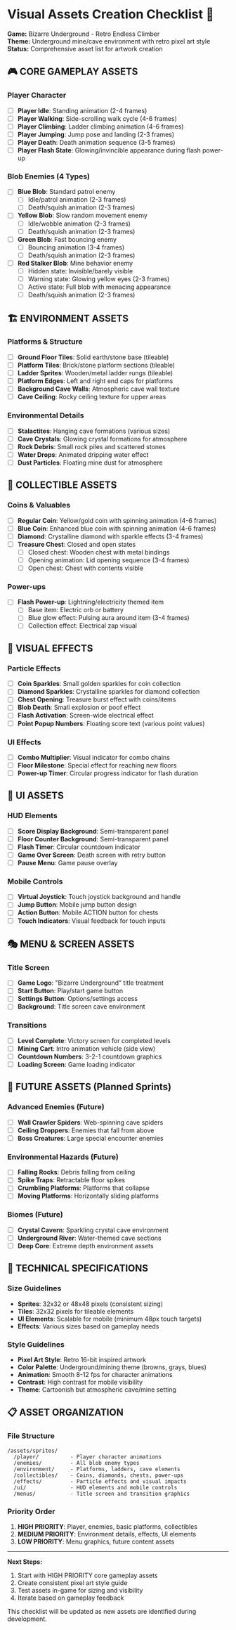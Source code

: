 # Visual Assets Creation Checklist 🎨

**Game:** Bizarre Underground - Retro Endless Climber  
**Theme:** Underground mine/cave environment with retro pixel art style  
**Status:** Comprehensive asset list for artwork creation  

## 🎮 CORE GAMEPLAY ASSETS

### Player Character
- [ ] **Player Idle**: Standing animation (2-4 frames)
- [ ] **Player Walking**: Side-scrolling walk cycle (4-6 frames)  
- [ ] **Player Climbing**: Ladder climbing animation (4-6 frames)
- [ ] **Player Jumping**: Jump pose and landing (2-3 frames)
- [ ] **Player Death**: Death animation sequence (3-5 frames)
- [ ] **Player Flash State**: Glowing/invincible appearance during flash power-up

### Blob Enemies (4 Types)
- [ ] **Blue Blob**: Standard patrol enemy
  - [ ] Idle/patrol animation (2-3 frames)
  - [ ] Death/squish animation (2-3 frames)
- [ ] **Yellow Blob**: Slow random movement enemy
  - [ ] Idle/wobble animation (2-3 frames) 
  - [ ] Death/squish animation (2-3 frames)
- [ ] **Green Blob**: Fast bouncing enemy
  - [ ] Bouncing animation (3-4 frames)
  - [ ] Death/squish animation (2-3 frames)
- [ ] **Red Stalker Blob**: Mine behavior enemy
  - [ ] Hidden state: Invisible/barely visible
  - [ ] Warning state: Glowing yellow eyes (2-3 frames)
  - [ ] Active state: Full blob with menacing appearance
  - [ ] Death/squish animation (2-3 frames)

## 🏗️ ENVIRONMENT ASSETS

### Platforms & Structure
- [ ] **Ground Floor Tiles**: Solid earth/stone base (tileable)
- [ ] **Platform Tiles**: Brick/stone platform sections (tileable)
- [ ] **Ladder Sprites**: Wooden/metal ladder rungs (tileable)
- [ ] **Platform Edges**: Left and right end caps for platforms
- [ ] **Background Cave Walls**: Atmospheric cave wall texture
- [ ] **Cave Ceiling**: Rocky ceiling texture for upper areas

### Environmental Details
- [ ] **Stalactites**: Hanging cave formations (various sizes)
- [ ] **Cave Crystals**: Glowing crystal formations for atmosphere
- [ ] **Rock Debris**: Small rock piles and scattered stones
- [ ] **Water Drops**: Animated dripping water effect
- [ ] **Dust Particles**: Floating mine dust for atmosphere

## 💎 COLLECTIBLE ASSETS

### Coins & Valuables
- [ ] **Regular Coin**: Yellow/gold coin with spinning animation (4-6 frames)
- [ ] **Blue Coin**: Enhanced blue coin with spinning animation (4-6 frames)
- [ ] **Diamond**: Crystalline diamond with sparkle effects (3-4 frames)
- [ ] **Treasure Chest**: Closed and open states
  - [ ] Closed chest: Wooden chest with metal bindings
  - [ ] Opening animation: Lid opening sequence (3-4 frames)
  - [ ] Open chest: Chest with contents visible

### Power-ups
- [ ] **Flash Power-up**: Lightning/electricity themed item
  - [ ] Base item: Electric orb or battery
  - [ ] Blue glow effect: Pulsing aura around item (3-4 frames)
  - [ ] Collection effect: Electrical zap visual

## 🎨 VISUAL EFFECTS

### Particle Effects
- [ ] **Coin Sparkles**: Small golden sparkles for coin collection
- [ ] **Diamond Sparkles**: Crystalline sparkles for diamond collection  
- [ ] **Chest Opening**: Treasure burst effect with coins/items
- [ ] **Blob Death**: Small explosion or poof effect
- [ ] **Flash Activation**: Screen-wide electrical effect
- [ ] **Point Popup Numbers**: Floating score text (various point values)

### UI Effects
- [ ] **Combo Multiplier**: Visual indicator for combo chains
- [ ] **Floor Milestone**: Special effect for reaching new floors
- [ ] **Power-up Timer**: Circular progress indicator for flash duration

## 📱 UI ASSETS

### HUD Elements
- [ ] **Score Display Background**: Semi-transparent panel
- [ ] **Floor Counter Background**: Semi-transparent panel  
- [ ] **Flash Timer**: Circular countdown indicator
- [ ] **Game Over Screen**: Death screen with retry button
- [ ] **Pause Menu**: Game pause overlay

### Mobile Controls
- [ ] **Virtual Joystick**: Touch joystick background and handle
- [ ] **Jump Button**: Mobile jump button design
- [ ] **Action Button**: Mobile ACTION button for chests
- [ ] **Touch Indicators**: Visual feedback for touch inputs

## 🎭 MENU & SCREEN ASSETS

### Title Screen
- [ ] **Game Logo**: "Bizarre Underground" title treatment
- [ ] **Start Button**: Play/start game button
- [ ] **Settings Button**: Options/settings access
- [ ] **Background**: Title screen cave environment

### Transitions
- [ ] **Level Complete**: Victory screen for completed levels
- [ ] **Mining Cart**: Intro animation vehicle (side view)
- [ ] **Countdown Numbers**: 3-2-1 countdown graphics
- [ ] **Loading Screen**: Game loading indicator

## 🌟 FUTURE ASSETS (Planned Sprints)

### Advanced Enemies (Future)
- [ ] **Wall Crawler Spiders**: Web-spinning cave spiders
- [ ] **Ceiling Droppers**: Enemies that fall from above
- [ ] **Boss Creatures**: Large special encounter enemies

### Environmental Hazards (Future)
- [ ] **Falling Rocks**: Debris falling from ceiling
- [ ] **Spike Traps**: Retractable floor spikes
- [ ] **Crumbling Platforms**: Platforms that collapse
- [ ] **Moving Platforms**: Horizontally sliding platforms

### Biomes (Future)
- [ ] **Crystal Cavern**: Sparkling crystal cave environment
- [ ] **Underground River**: Water-themed cave sections
- [ ] **Deep Core**: Extreme depth environment assets

## 📏 TECHNICAL SPECIFICATIONS

### Size Guidelines
- **Sprites**: 32x32 or 48x48 pixels (consistent sizing)
- **Tiles**: 32x32 pixels for tileable elements
- **UI Elements**: Scalable for mobile (minimum 48px touch targets)
- **Effects**: Various sizes based on gameplay needs

### Style Guidelines
- **Pixel Art Style**: Retro 16-bit inspired artwork
- **Color Palette**: Underground/mining theme (browns, grays, blues)
- **Animation**: Smooth 8-12 fps for character animations
- **Contrast**: High contrast for mobile visibility
- **Theme**: Cartoonish but atmospheric cave/mine setting

## 📋 ASSET ORGANIZATION

### File Structure
```
/assets/sprites/
  /player/          - Player character animations
  /enemies/         - All blob enemy types  
  /environment/     - Platforms, ladders, cave elements
  /collectibles/    - Coins, diamonds, chests, power-ups
  /effects/         - Particle effects and visual impacts
  /ui/              - HUD elements and mobile controls
  /menus/           - Title screen and transition graphics
```

### Priority Order
1. **HIGH PRIORITY**: Player, enemies, basic platforms, collectibles
2. **MEDIUM PRIORITY**: Environment details, effects, UI elements
3. **LOW PRIORITY**: Menu graphics, future content assets

---

**Next Steps:**
1. Start with HIGH PRIORITY core gameplay assets
2. Create consistent pixel art style guide
3. Test assets in-game for sizing and visibility
4. Iterate based on gameplay feedback

This checklist will be updated as new assets are identified during development.
